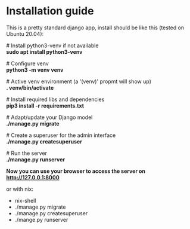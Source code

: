 # Installation guide

This is a pretty standard django app, install should be like this (tested on Ubuntu 20.04):

\# Install python3-venv if not available  
**sudo apt install python3-venv**

\# Configure venv  
**python3 -m venv venv**

\# Active venv environment (a '(venv)' propmt will show up)  
**. venv/bin/activate**

\# Install required libs and dependencies  
**pip3 install -r requirements.txt**

\# Adapt/update your Django model  
**./manage.py migrate**

\# Create a superuser for the admin interface  
**./manage.py createsuperuser**

\# Run the server  
**./manage.py runserver**  

**Now you can use your browser to access the server on http://127.0.0.1:8000**

or with nix:
- nix-shell
- ./manage.py migrate
- ./manage.py createsuperuser
- ./mange.py runserver
